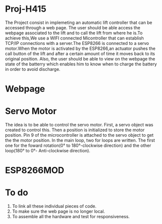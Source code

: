 # Proj-H415
The Project consist in implemeting an automatic lift controller that can be accessed through a web page. The user should be able access the webpage associated to the lift and to call the lift from where he is.To achieve this,We use a WIFI connected Micontroller that can establish TCP/IP connections with a server.The ESP8266 is connected to a servo motor.When the motor is activated by the ESP8266,an actuator pushes the call button of the lift and after a certain amount of time it moves back to its original position.  Also, the user should be able to view on the webpage the state of the batterry which enables him to know when to charge the battery in order to avoid discharge.

# Webpage


# Servo Motor
The idea is to be able to control the servo motor. First, a servo object was created to control this. Then a position is initialized to store the motor position. Pin 9 of the microcontroller is attached to the servo object to get the the motor position. In the main loop, two for loops are written. The first one for the foward rotation(0° to 180°-clockwise direction) and the other loop(180° to 0°- Anti-clockwise direction).

# ESP8266MOD


# To do
1. To link all these individual pieces of code.
2. To make sure the web page is no longer local.
3. To assemble all the hardware and test for responsiveness.
 
